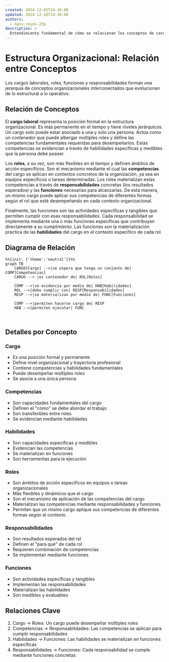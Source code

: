```yaml
---
created: 2024-12-02T14:30:00
updated: 2024-12-28T14:30:00
authors:
  - manu-reyes-23p
description: >
  Entendimiento fundamental de cómo se relacionan los conceptos de cargos, roles, responsabilidades y funciones en la estructura organizacional moderna.
---
```


# Estructura Organizacional: Relación entre Conceptos

Los cargos laborales, roles, funciones y responsabilidades forman una jerarquía de conceptos organizacionales interconectados que evolucionan de lo estructural a lo operativo.

## Relación de Conceptos

El **cargo laboral** representa la posición formal en la estructura organizacional. Es más permanente en el tiempo y tiene niveles jerárquicos. Un cargo solo puede estar asociado a una y solo una persona. Actúa como un contenedor que puede albergar múltiples roles y define las competencias fundamentales requeridas para desempeñarlos. Estas competencias se evidencian a través de habilidades específicas y medibles que la persona debe poseer.

Los **roles**, a su vez, son más flexibles en el tiempo y definen ámbitos de acción específicos. Son el mecanismo mediante el cual las **competencias** del cargo se aplican en contextos concretos de la organización, ya sea en equipos específicos o tareas determinadas. Los roles materializan estas competencias a través de **responsabilidades** concretas (los resultados esperados) y las **funciones** necesarias para alcanzarlas. De esta manera, un mismo cargo puede aplicar sus competencias de diferentes formas según el rol que esté desempeñando en cada contexto organizacional.

Finalmente, las funciones son las actividades específicas y tangibles que permiten cumplir con esas responsabilidades. Cada responsabilidad se implementa mediante una o más funciones específicas que contribuyen directamente a su cumplimiento. Las funciones son la materialización práctica de las **habilidades** del cargo en el contexto específico de cada rol.

## Diagrama de Relación

```mermaid
%%{init: {'theme':'neutral'}}%%
graph TB
    CARGO[Cargo] -->|se espera que tenga un conjunto de| COMP[Competencias]
    CARGO --> |es contenedor de| ROL[Roles]
    
    COMP -->|se evidencia por medio de| HAB[Habilidades]
    ROL -->|debe cumplir con| RESP[Responsabilidades]
    RESP -->|se materializan por medio de| FUNC[Funciones]
    
    COMP -->|permiten hacerse cargo de| RESP
    HAB -->|permiten ejecutar| FUNC

    
```

## Detalles por Concepto

### Cargo

- Es una posición formal y permanente
- Define nivel organizacional y trayectoria profesional
- Contiene competencias y habilidades fundamentales
- Puede desempeñar múltiples roles
- Se asocia a una única persona

### Competencias

- Son capacidades fundamentales del cargo
- Definen el "cómo" se debe abordar el trabajo
- Son transferibles entre roles
- Se evidencian mediante habilidades

### Habilidades

- Son capacidades específicas y medibles
- Evidencian las competencias
- Se materializan en funciones
- Son herramientas para la ejecución

### Roles

- Son ámbitos de acción específicos en equipos o tareas organizacionales
- Más flexibles y dinámicos que el cargo
- Son el mecanismo de aplicación de las competencias del cargo
- Materializan las competencias mediante responsabilidades y funciones
- Permiten que un mismo cargo aplique sus competencias de diferentes formas según el contexto

### Responsabilidades

- Son resultados esperados del rol
- Definen el "para qué" de cada rol
- Requieren combinación de competencias
- Se implementan mediante funciones

### Funciones

- Son actividades específicas y tangibles
- Implementan las responsabilidades
- Materializan las habilidades
- Son medibles y evaluables

## Relaciones Clave

1. Cargo → Roles: Un cargo puede desempeñar múltiples roles
2. Competencias → Responsabilidades: Las competencias se aplican para cumplir responsabilidades
3. Habilidades → Funciones: Las habilidades se materializan en funciones específicas
4. Responsabilidades → Funciones: Cada responsabilidad se cumple mediante funciones concretas
